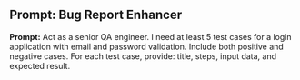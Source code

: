 ## Prompt: Bug Report Enhancer

**Prompt:**
Act as a senior QA engineer. I need at least 5 test cases for a login application with email and password validation. Include both positive and negative cases. For each test case, provide: title, steps, input data, and expected result.
